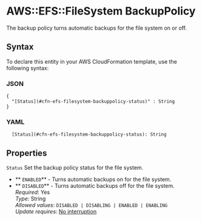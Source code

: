 # AWS::EFS::FileSystem BackupPolicy<a name="aws-properties-efs-filesystem-backuppolicy"></a>

The backup policy turns automatic backups for the file system on or off\.

## Syntax<a name="aws-properties-efs-filesystem-backuppolicy-syntax"></a>

To declare this entity in your AWS CloudFormation template, use the following syntax:

### JSON<a name="aws-properties-efs-filesystem-backuppolicy-syntax.json"></a>

```
{
  "[Status](#cfn-efs-filesystem-backuppolicy-status)" : String
}
```

### YAML<a name="aws-properties-efs-filesystem-backuppolicy-syntax.yaml"></a>

```
  [Status](#cfn-efs-filesystem-backuppolicy-status): String
```

## Properties<a name="aws-properties-efs-filesystem-backuppolicy-properties"></a>

`Status` <a name="cfn-efs-filesystem-backuppolicy-status"></a>
Set the backup policy status for the file system\.

- ** `ENABLED`** \- Turns automatic backups on for the file system\.
- ** `DISABLED`** \- Turns automatic backups off for the file system\.
  _Required_: Yes  
  _Type_: String  
  _Allowed values_: `DISABLED | DISABLING | ENABLED | ENABLING`  
  _Update requires_: [No interruption](https://docs.aws.amazon.com/AWSCloudFormation/latest/UserGuide/using-cfn-updating-stacks-update-behaviors.html#update-no-interrupt)
